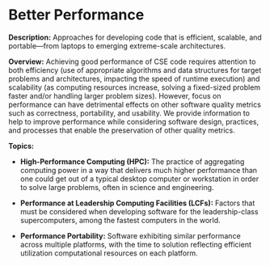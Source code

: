 # Better Performance

**Description:**  Approaches for developing code that is efficient, scalable, and portable—from laptops to emerging extreme-scale architectures.

**Overview:** Achieving good performance of CSE code requires attention to both efficiency (use of appropriate algorithms and data structures for target problems and architectures, impacting the speed of runtime execution) and scalability (as computing resources increase, solving a fixed-sized problem faster and/or handling larger problem sizes).  However, focus on performance can have detrimental effects on other software quality metrics such as correctness, portability, and usability.  We provide information to help to improve performance while considering software design, practices, and processes that enable the preservation of other quality metrics.

**Topics:**

- **High-Performance Computing (HPC):**
The practice of aggregating computing power in a way that delivers much higher performance than one could get out of a typical desktop computer or workstation in order to solve large problems, often in science and engineering.

<!---
    - [What Is High-Performance Computing?](Topics/WhatIsHighPerfComputing.md)
--->

- **Performance at Leadership Computing Facilities (LCFs):**
Factors that must be considered when developing software for the leadership-class supercomputers, among the fastest computers in the world.  

<!---
    - [What is Performance at Leadership Computing Facilities?](Topics/WhatIsPerfAtLCFs.md)
--->

- **Performance Portability:**
Software exhibiting similar performance across multiple platforms, with the time to solution reflecting efficient utilization computational resources on each platform.

<!---
    - [What is Performance Portability for CSE Applications?](../CuratedContent/WhatIsPerfPortabilityForCseApps.md)
    - [How to Enable Performance Portability for CSE Applications?](../CuratedContent/HowToEnablePerfPortabilityForCseApps.md)
    - [What Performance Portability Tools are Compatible?](../CuratedContent/WhatPerfPortabilityToolsAreCompatible.md)
--->

<!---
Category order: 3
--->
